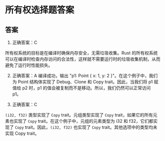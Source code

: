 # 所有权选择题答案


## 答案

1. 正确答案：C    

所有权系统的目标是在编译时确保内存安全，无需垃圾收集。Rust 的所有权系统可以在编译时检查内存访问的合法性，这样就不需要运行时的垃圾收集机制，从而避免了运行时性能损失。


2. 正确答案：A
编译成功，输出 "p1: Point { x: 1, y: 2 }"。在这个例子中，我们为 Point 结构体实现了 Debug、Clone 和 Copy trait。因此，当我们将 p1 赋值给 p2 时，p1 的值会被复制而不是移动。所以，我们仍然可以正常访问 p1。

3. 正确答案：C

`(i32, f32)` 类型实现了 `Copy` trait。元组类型实现了 `Copy` trait，如果它的所有元素也实现了 `Copy` trait。在这个例子中，元组的元素类型为 i32 和 f32，它们都实现了 `Copy` trait。因此，`(i32, f32)` 也实现了 `Copy` trait。其他选项中的类型均未实现 Copy trait。